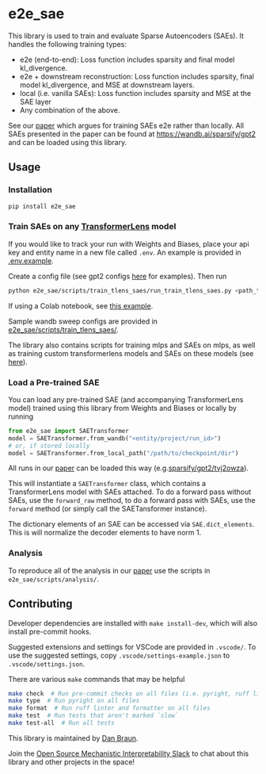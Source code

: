 # e2e_sae

This library is used to train and evaluate Sparse Autoencoders (SAEs). It handles the following
training types:
- e2e (end-to-end): Loss function includes sparsity and final model kl_divergence.
- e2e + downstream reconstruction: Loss function includes sparsity, final model kl_divergence, and MSE
    at downstream layers.
- local (i.e. vanilla SAEs): Loss function includes sparsity and MSE at the SAE layer
- Any combination of the above.

See our [paper](https://publications.apolloresearch.ai/end_to_end_sparse_dictionary_learning) which argues for training SAEs e2e rather than locally. All SAEs presented in the paper can be found at https://wandb.ai/sparsify/gpt2 and can be loaded using this library.

## Usage
### Installation
```bash
pip install e2e_sae
```

### Train SAEs on any [TransformerLens](https://github.com/neelnanda-io/TransformerLens) model
If you would like to track your run with Weights and Biases, place your api key and entity name in
a new file called `.env`. An example is provided in [.env.example](.env.example).

Create a config file (see gpt2 configs [here](e2e_sae/scripts/train_tlens_saes/) for examples).
Then run
```bash
python e2e_sae/scripts/train_tlens_saes/run_train_tlens_saes.py <path_to_config>
```

If using a Colab notebook, see [this example](demos/train_saes.ipynb).

Sample wandb sweep configs are provided in [e2e_sae/scripts/train_tlens_saes/](e2e_sae/scripts/train_tlens_saes/).

The library also contains scripts for training mlps and SAEs on mlps, as well as training
custom transformerlens models and SAEs on these models (see [here](e2e_sae/scripts/)).
### Load a Pre-trained SAE
You can load any pre-trained SAE (and accompanying TransformerLens model) trained using this library
from Weights and Biases or locally by running
```python
from e2e_sae import SAETransformer
model = SAETransformer.from_wandb("<entity/project/run_id>")
# or, if stored locally
model = SAETransformer.from_local_path("/path/to/checkpoint/dir") 
```
All runs in our
[paper](https://publications.apolloresearch.ai/end_to_end_sparse_dictionary_learning)
can be loaded this way (e.g.[sparsify/gpt2/tvj2owza](https://wandb.ai/sparsify/gpt2/runs/tvj2owza)).


This will instantiate a `SAETransformer` class, which contains a TransformerLens model with SAEs
attached. To do a forward pass without SAEs, use the `forward_raw` method, to do a forward pass with
SAEs, use the `forward` method (or simply call the SAETansformer instance).

The dictionary elements of an SAE can be accessed via `SAE.dict_elements`. This is will normalize
the decoder elements to have norm 1.

### Analysis
To reproduce all of the analysis in our
[paper](https://publications.apolloresearch.ai/end_to_end_sparse_dictionary_learning) use the
scripts in `e2e_sae/scripts/analysis/`.

## Contributing
Developer dependencies are installed with `make install-dev`, which will also install pre-commit
hooks.

Suggested extensions and settings for VSCode are provided in `.vscode/`. To use the suggested
settings, copy `.vscode/settings-example.json` to `.vscode/settings.json`.

There are various `make` commands that may be helpful

```bash
make check  # Run pre-commit checks on all files (i.e. pyright, ruff linter, and ruff formatter)
make type  # Run pyright on all files
make format  # Run ruff linter and formatter on all files
make test  # Run tests that aren't marked `slow`
make test-all  # Run all tests
```

This library is maintained by [Dan Braun](https://danbraunai.github.io/).

Join the [Open Source Mechanistic Interpretability Slack](https://join.slack.com/t/opensourcemechanistic/shared_invite/zt-2hk7rcm8g-IIuaxpte_1GHp5joc~1kww)
to chat about this library and other projects in the space!
